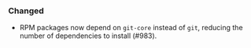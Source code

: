 ### Changed

- RPM packages now depend on `git-core` instead of `git`, reducing the number of dependencies to install (#983).
